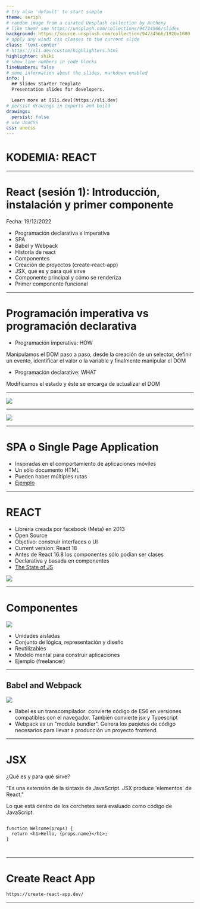 ```yaml
---
# try also 'default' to start simple
theme: seriph
# random image from a curated Unsplash collection by Anthony
# like them? see https://unsplash.com/collections/94734566/slidev
background: https://source.unsplash.com/collection/94734566/1920x1080
# apply any windi css classes to the current slide
class: 'text-center'
# https://sli.dev/custom/highlighters.html
highlighter: shiki
# show line numbers in code blocks
lineNumbers: false
# some information about the slides, markdown enabled
info: |
  ## Slidev Starter Template
  Presentation slides for developers.

  Learn more at [Sli.dev](https://sli.dev)
# persist drawings in exports and build
drawings:
  persist: false
# use UnoCSS
css: unocss
---
```


# KODEMIA: REACT

---

# React (sesión 1): Introducción, instalación y primer componente

Fecha: 19/12/2022

- Programación declarativa e imperativa
- SPA
- Babel y Webpack
- Historia de react
- Componentes
- Creación de proyectos (create-react-app)
- JSX, qué es y para qué sirve
- Componente principal y cómo se renderiza
- Primer componente funcional


---

# Programación imperativa vs programación declarativa


- Programación imperativa: HOW

Manipulamos el DOM paso a paso, desde la creación de un selector, definir un evento, identificar el valor o la variable y finalmente manipular el DOM



- Programación declarative: WHAT

Modificamos el estado y éste se encarga de actualizar el DOM

---

<div class="container mx-auto">
  
  <img
  class="m-auto bottom-9 w-200"
  src="assets/images/imperative.png"
  />
  <arrow v-click="1" x1="240" y1="190" x2="740" y2="315" color="black" 		width="1" arrowSize="1" />
  <arrow v-click="2" x1="240" y1="350" x2="740" y2="220" color="black" 		width="1" arrowSize="1" />
  <arrow v-click="3" x1="240" y1="380" x2="740" y2="345" color="black" 		width="1" arrowSize="1" />
  <arrow v-click="4" x1="240" y1="285" x2="740" y2="375" color="black" 		width="1" arrowSize="1" />
  <arrow v-click="5" x1="240" y1="315" x2="740" y2="260" color="black" 		width="1" arrowSize="1" />
  <arrow v-click="6" x1="240" y1="220" x2="740" y2="285" color="black" 		width="1" arrowSize="1" />
  <arrow v-click="7" x1="240" y1="250" x2="740" y2="190" color="black" 		width="1" arrowSize="1" />


</div>


---



<div class="container mx-auto">
  <img
  class="m-auto bottom-9 w-200"
  src="assets/images/declarative.png"
  /> 
</div>


---

# SPA o Single Page Application

<div>

  <ul>
    <li>Inspiradas en el comportamiento de aplicaciones móviles</li>
    <li>Un sólo documento HTML</li>
    <li>Pueden haber múltiples rutas</li>
    <li><a href="https://www.airbnb.mx/" target="_blank">Ejemplo</a></li>
  </ul>
  
</div>

---

# REACT

<div class="flex">

  <div class="w-1\/2 flex ml-10 mt-10 flex-col">
    <ul>
      <li>Librería creada por facebook (Meta) en 2013</li>
      <li>Open Source</li>
      <li>Objetivo: construir interfaces o UI</li>
      <li>Current version: React 18</li>
      <li>Antes de React 16.8 los componentes sólo podían ser clases</li>
      <li>Declarativa y basada en componentes</li>
      <li><a href="https://2021.stateofjs.com/en-US/">The State of JS</a></li>
    </ul>
  </div>

  <div class="w-1\/2">

  <img
  class=""
  src="assets/images/react.png"
  />

  </div>

</div>



---

# Componentes

<div class="flex">

  <div class="w-1\/2">

  <img
  class=""
  src="assets/images/lego.jpeg"
  />

</div>

  <div class="w-1\/2 flex ml-10 mt-10 flex-col">
    <ul>
      <li>Unidades aisladas</li>
      <li>Conjunto de lógica, representación y diseño</li>
      <li>Reutilizables</li>
      <li>Modelo mental para construir aplicaciones</li>
      <li>Ejemplo (freelancer)</li>
    </ul>
  </div>

</div>


---

## Babel and Webpack

<div class="flex">

<div class="w-1\/2">

  <img
  class=""
  src="assets/images/babel.jpeg"
  />

</div>

<div class="w-1\/2 flex ml-10 mt-10 flex-col">
  <ul>
    <li>Babel es un transcompilador: convierte código de ES6 en versiones compatibles con el navegador. También convierte jsx y Typescript</li>
    <li>Webpack es un "module bundler". Genera los paqietes de código necesarios para llevar a producción un proyecto frontend.</li>

  </ul>
  </div>
</div>





---

# JSX

¿Qué es y para qué sirve?

"Es una extensión de la sintaxis de JavaScript. JSX produce 'elementos' de React."

Lo que está dentro de los corchetes será evaluado como código de JavaScript.

```jsx{all|3|all}

function Welcome(props) {
  return <h1>Hello, {props.name}</h1>;
}



```

---

# Create React App
```
https://create-react-app.dev/

```

---

